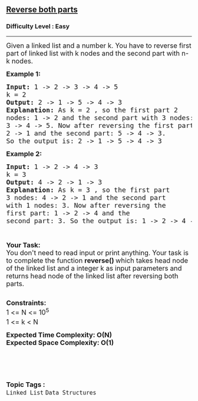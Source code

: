 <h2><a href="https://www.geeksforgeeks.org/problems/reverse-both-parts--170647/1?page=2&category=Linked%20List&difficulty=Easy,Medium&status=unsolved&sortBy=submissions">Reverse both parts</a></h2><h3>Difficulty Level : Easy</h3><hr><div class="problems_problem_content__Xm_eO"><p><span style="font-size:18px">Given a linked list and a number k. You have to reverse first part of linked list with k nodes and the second part with n-k nodes.</span></p>

<p><span style="font-size:18px"><strong>Example 1:</strong></span></p>

<pre><span style="font-size:18px"><strong>Input: </strong>1 -&gt; 2 -&gt; 3 -&gt; 4 -&gt; 5</span><span style="font-size:18px">
k = 2<strong>
Output: </strong>2 -&gt; 1 -&gt; 5 -&gt; 4 -&gt; 3<strong>
Explanation: </strong>As k = 2 , so the first part 2
nodes: 1 -&gt; 2 and the second part with 3 nodes:
3 -&gt; 4 -&gt; 5. Now after reversing the first part: 
2 -&gt; 1 and the second part: 5 -&gt; 4 -&gt; 3.
So the output is: 2 -&gt; 1 -&gt; 5 -&gt; 4 -&gt; 3</span></pre>

<p><span style="font-size:18px"><strong>Example 2:</strong></span></p>

<pre><span style="font-size:18px"><strong>Input: </strong>1 -&gt; 2 -&gt; 4 -&gt; 3</span>
<span style="font-size:18px">k = 3
<strong>Output: </strong>4 -&gt; 2 -&gt; 1 -&gt; 3
<strong>Explanation: </strong>As k = 3 , so the first part 
3 nodes: 4 -&gt; 2 -&gt; 1 and the second part
with 1 nodes: 3. Now after reversing the 
first part: 1 -&gt; 2 -&gt; 4 and the 
second part: 3. So the output is: 1 -&gt; 2 -&gt; 4 -&gt; 3</span>
</pre>

<p>&nbsp;</p>

<p><span style="font-size:18px"><strong>Your Task:</strong><br>
You don't need to read input or print anything. Your task is to complete the function&nbsp;<strong>reverse()&nbsp;</strong>which takes head node of the linked list and a integer k&nbsp;as input parameters and returns head node of the linked list after reversing both parts.&nbsp;</span></p>

<p><br>
<span style="font-size:18px"><strong>Constraints:</strong><br>
1 &lt;= N &lt;= 10<sup>5&nbsp;</sup><br>
1 &lt;= k &lt; N<sup>&nbsp;</sup></span></p>

<p><strong><span style="font-size:18px">Expected Time Complexity: O(N)<br>
Expected Space Complexity: O(1)</span></strong></p>

<p><br>
&nbsp;</p>
</div><br><p><span style=font-size:18px><strong>Topic Tags : </strong><br><code>Linked List</code>&nbsp;<code>Data Structures</code>&nbsp;